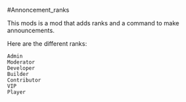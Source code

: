 #Annoncement_ranks

This mods is a mod that adds ranks and a command to make announcements.

Here are the different ranks:

    Admin
    Moderator
    Developer
    Builder
    Contributor
    VIP
    Player
